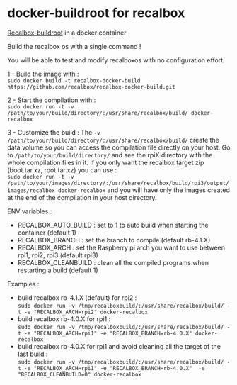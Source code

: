 # docker-buildroot for recalbox

[Recalbox-buildroot](https://github.com/recalbox/recalbox-buildroot) in a docker container

Build the recalbox os with a single command !

You will be able to test and modify recalboxos with no configuration effort.

1 - Build the image with :  
`sudo docker build -t recalbox-docker-build https://github.com/recalbox/recalbox-docker-build.git`

2 - Start the compilation with :  
`sudo docker run -t -v /path/to/your/build/directory/:/usr/share/recalbox/build/ docker-recalbox`

3 - Customize the build : 
The  `-v /path/to/your/build/directory/:/usr/share/recalbox/build/` create the data volume so you can access the compilation file directly on your host. Go to `/path/to/your/build/directory/` and see the rpiX directory with the whole compilation files in it.
If you only want the recalbox target zip (boot.tar.xz, root.tar.xz) you can use :  
`sudo docker run -t -v /path/to/your/images/directory/:/usr/share/recalbox/build/rpi3/output/images/recalbox docker-recalbox`
and you will have only the images created at the end of the compilation in your host directory.

ENV variables : 
- RECALBOX_AUTO_BUILD : set to 1 to auto build when starting the container (default 1)
- RECALBOX_BRANCH : set the branch to compile (default rb-4.1.X)
- RECALBOX_ARCH : set the Raspberry pi arch you want to use between rpi1, rpi2, rpi3 (default rpi3)
- RECALBOX_CLEANBUILD : clean all the compiled programs when restarting a build (default 1)

Examples : 
- build recalbox rb-4.1.X (default) for rpi2 :  
`sudo docker run -v /tmp/recalboxbuild/:/usr/share/recalbox/build/ -t -e "RECALBOX_ARCH=rpi2" docker-recalbox`
- build recalbox rb-4.0.X for rpi1 :  
`sudo docker run -v /tmp/recalboxbuild/:/usr/share/recalbox/build/ -t -e "RECALBOX_ARCH=rpi1" -e "RECALBOX_BRANCH=rb-4.0.X" docker-recalbox`
- build recalbox rb-4.0.X for rpi1 and avoid cleaning all the target of the last build :  
`sudo docker run -v /tmp/recalboxbuild/:/usr/share/recalbox/build/ -t -e "RECALBOX_ARCH=rpi1" -e "RECALBOX_BRANCH=rb-4.0.X"  -e "RECALBOX_CLEANBUILD=0" docker-recalbox`
